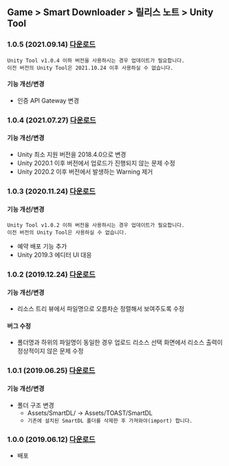 ## Game > Smart Downloader > 릴리스 노트 > Unity Tool

### 1.0.5 (2021.09.14) [다운로드](https://static.toastoven.net/toastcloud/sdk_download/Smart%20Downloader/SUT/v1.0.5/SmartDownloaderUnityTool.zip)

```
Unity Tool v1.0.4 이하 버전을 사용하시는 경우 업데이트가 필요합니다.
이전 버전의 Unity Tool은 2021.10.24 이후 사용하실 수 없습니다.
```

#### 기능 개선/변경

* 인증 API Gateway 변경


### 1.0.4 (2021.07.27) [다운로드](https://static.toastoven.net/toastcloud/sdk_download/Smart%20Downloader/SUT/v1.0.4/SmartDownloaderUnityTool.zip)

#### 기능 개선/변경

* Unity 최소 지원 버전을 2018.4.0으로 변경
* Unity 2020.1 이후 버전에서 업로드가 진행되지 않는 문제 수정
* Unity 2020.2 이후 버전에서 발생하는 Warning 제거


### 1.0.3 (2020.11.24) [다운로드](https://static.toastoven.net/toastcloud/sdk_download/Smart%20Downloader/SUT/v1.0.3/SmartDownloaderUnityTool.zip)

#### 기능 개선/변경
```
Unity Tool v1.0.2 이하 버전을 사용하시는 경우 업데이트가 필요합니다.
이전 버전의 Unity Tool은 사용하실 수 없습니다.
```

* 예약 배포 기능 추가
* Unity 2019.3 에디터 UI 대응


### 1.0.2 (2019.12.24) [다운로드](https://static.toastoven.net/toastcloud/sdk_download/Smart%20Downloader/SUT/v1.0.2/SmartDownloaderUnityTool.zip)

#### 기능 개선/변경
* 리소스 트리 뷰에서 파일명으로 오름차순 정렬해서 보여주도록 수정

#### 버그 수정
* 폴더명과 하위의 파일명이 동일한 경우 업로드 리소스 선택 화면에서 리소스 출력이 정상적이지 않은 문제 수정


### 1.0.1 (2019.06.25) [다운로드](https://static.toastoven.net/toastcloud/sdk_download/Smart%20Downloader/SUT/v1.0.1/SmartDownloaderUnityTool.zip)

#### 기능 개선/변경
* 폴더 구조 변경
    * Assets/SmartDL/ → Assets/TOAST/SmartDL
    * `기존에 설치된 SmartDL 폴더를 삭제한 후 가져와야(import) 합니다.`


### 1.0.0 (2019.06.12) [다운로드](https://static.toastoven.net/toastcloud/sdk_download/Smart%20Downloader/SUT/v1.0.0/SmartDownloaderUnityTool.zip)


* 배포
